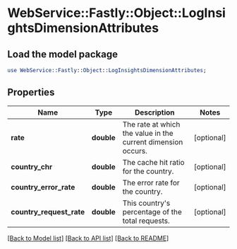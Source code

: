 # WebService::Fastly::Object::LogInsightsDimensionAttributes

## Load the model package
```perl
use WebService::Fastly::Object::LogInsightsDimensionAttributes;
```

## Properties
Name | Type | Description | Notes
------------ | ------------- | ------------- | -------------
**rate** | **double** | The rate at which the value in the current dimension occurs. | [optional] 
**country_chr** | **double** | The cache hit ratio for the country. | [optional] 
**country_error_rate** | **double** | The error rate for the country. | [optional] 
**country_request_rate** | **double** | This country&#39;s percentage of the total requests. | [optional] 

[[Back to Model list]](../README.md#documentation-for-models) [[Back to API list]](../README.md#documentation-for-api-endpoints) [[Back to README]](../README.md)


